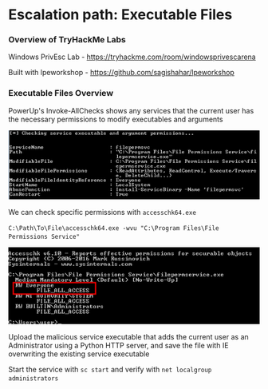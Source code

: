 # Escalation path: Executable Files

### Overview of TryHackMe Labs

Windows PrivEsc Lab - https://tryhackme.com/room/windowsprivescarena

Built with lpeworkshop - https://github.com/sagishahar/lpeworkshop

### Executable Files Overview

PowerUp's Invoke-AllChecks shows any services that the current user has the necessary permissions to modify 
executables and arguments

![PowerUp results](./pictures/executable-files-powerup.png)

We can check specific permissions with `accesschk64.exe`

`C:\Path\To\File\accesschk64.exe -wvu "C:\Program Files\File Permissions Service"`

![Permissions](./pictures/executable-files-accesschk64.png)

Upload the malicious service executable that adds the current user as an Administrator using a Python HTTP 
server, and save the file with IE overwriting the existing service executable

Start the service with `sc start` and verify with `net localgroup administrators`

